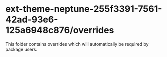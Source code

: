 # ext-theme-neptune-255f3391-7561-42ad-93e6-125a6948c876/overrides

This folder contains overrides which will automatically be required by package users.
